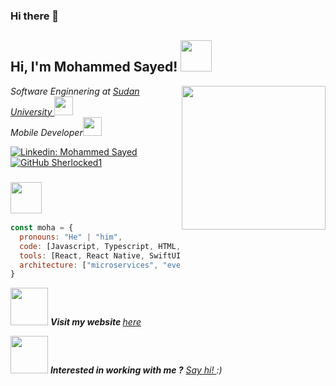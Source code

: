 ### Hi there 👋

<h2> Hi, I'm Mohammed Sayed! <img src="https://media.giphy.com/media/v0dGnTDFgEr68myH0C/giphy.gif" width="50"></h2>
<img align='right' src="https://media.giphy.com/media/IpeYSEZshTefe/giphy.gif" width="230">
<p><em>Software Enginnering at <a href="https://www.sustech.edu/">Sudan University </a><img src="https://media.giphy.com/media/iJ6s3SgKOpxfrXTyem/giphy.gif" width="30"></br>Mobile Developer<img src="https://media.giphy.com/media/WUlplcMpOCEmTGBtBW/giphy.gif" width="30"> 
</em></p>

[![Linkedin: Mohammed Sayed](https://img.shields.io/badge/-mohammed-blue?style=flat-square&logo=Linkedin&logoColor=white&link=https://www.linkedin.com/in/mohammed-sayed7070/)](https://www.linkedin.com/in/mohammed-sayed7070/)
[![GitHub Sherlocked1](https://img.shields.io/github/followers/sherlocked1?label=follow&style=social)](https://github.com/Sherlocked1)


### <img src="https://media.giphy.com/media/fAbbq1tF99d0uiizsr/giphy.gif" width="50">

```javascript
const moha = {
  pronouns: "He" | "him",
  code: [Javascript, Typescript, HTML, CSS, Swift, Objective C, Dart, Java],
  tools: [React, React Native, SwiftUI, UIKit, Flutter, WPF, Unity3D, Node, MongoDB],
  architecture: ["microservices", "event-driven", "design system pattern"],
}
```

<img src="https://www.freeiconspng.com/uploads/website-icon-1.png" width="60"> <em> <b>Visit my website </b> <a href="https://mohammed-sayed.com">here</a></em>

<img src="https://media.giphy.com/media/5fjXHZQ7CaKj0Pgbvv/giphy.gif" width="60"> <em><b>Interested in working with me ?</b> <a href="mailto:mohamadsayed7070@gmail.com"> Say hi! </a> :)</em>
